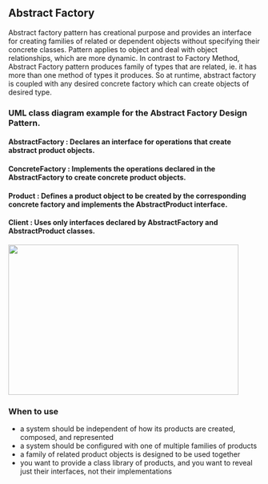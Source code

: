 ## Abstract Factory

Abstract factory pattern has creational purpose and provides an interface for 
creating families of related or dependent objects without specifying their 
concrete classes. Pattern applies to object and deal with object relationships, 
which are more dynamic. In contrast to Factory Method, Abstract Factory pattern
produces family of types that are related, ie. it has more than one method of 
types it produces.
So at runtime, abstract factory is coupled with any desired concrete factory which can create objects of desired type.


### UML class diagram example for the Abstract Factory Design Pattern.

#### AbstractFactory : Declares an interface for operations that create abstract product objects.
#### ConcreteFactory : Implements the operations declared in the AbstractFactory to create concrete product objects.
#### Product : Defines a product object to be created by the corresponding concrete factory and implements the AbstractProduct interface.
#### Client : Uses only interfaces declared by AbstractFactory and AbstractProduct classes.
<img width="460" height="300" 
src="https://github.com/walidAbbassi/Example-Design-Patterns/blob/master/Creational/Abstract%20Factory/AbstractFactory.PNG">
</p>

### When to use

* a system should be independent of how its products are created, composed, and represented
* a system should be configured with one of multiple families of products
* a family of related product objects is designed to be used together
* you want to provide a class library of products, and you want to reveal just their interfaces, not their implementations

